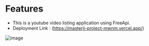 # Features
* This is a youtube video listing application using FreeApi.
* Deployment Link : (https://masterji-project-mwnm.vercel.app/)


![image](https://github.com/user-attachments/assets/bd4d4713-dd4f-4a19-ad86-13bb073400ea)
